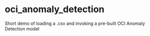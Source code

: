 # oci_anomaly_detection
Short demo of loading a .csv and invoking a pre-built OCI Anomaly Detection model
